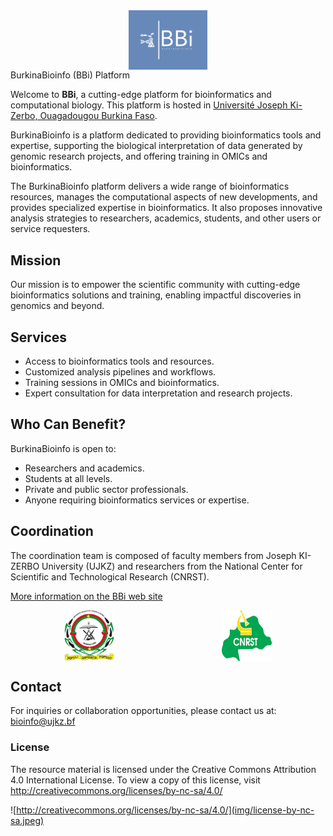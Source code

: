 <div style="display:flex">
<img src="docs/public/BBi_logo.png" style="display: block; margin: 0 auto; width: 25%; height: 30%;">
</div




## BurkinaBioinfo (BBi) Platform

Welcome to **BBi**, a cutting-edge platform for bioinformatics and computational biology. This platform is hosted in [Université Joseph Ki-Zerbo, Ouagadougou Burkina Faso](https://www.ujkz.bf/).

BurkinaBioinfo is a platform dedicated to providing bioinformatics tools and expertise, supporting the biological interpretation of data generated by genomic research projects, and offering training in OMICs and bioinformatics.

The BurkinaBioinfo platform delivers a wide range of bioinformatics resources, manages the computational aspects of new developments, and provides specialized expertise in bioinformatics. It also proposes innovative analysis strategies to researchers, academics, students, and other users or service requesters.


## Mission
Our mission is to empower the scientific community with cutting-edge bioinformatics solutions and training, enabling impactful discoveries in genomics and beyond.


## Services
- Access to bioinformatics tools and resources.
- Customized analysis pipelines and workflows.
- Training sessions in OMICs and bioinformatics.
- Expert consultation for data interpretation and research projects.

## Who Can Benefit?
BurkinaBioinfo is open to:

- Researchers and academics.
- Students at all levels.
- Private and public sector professionals.
- Anyone requiring bioinformatics services or expertise.

## Coordination
The coordination team is composed of faculty members from Joseph KI-ZERBO University (UJKZ) and researchers from the National Center for Scientific and Technological Research (CNRST).

[More information on the BBi web site](https://github.com/burkinabioinfo/burkinabioinfo.github.io/)

<div style="display:flex">
<img src="docs/public/logo_ujkz.jpeg" style="display: block; margin: 0 auto; width: 16%;">
<img src="docs/public/logo_cnsrt.png" style="display: block; margin: 0 auto; width: 16%;">
</div>

## Contact
For inquiries or collaboration opportunities, please contact us at:
bioinfo@ujkz.bf

### License

The resource material is licensed under the Creative Commons Attribution 4.0 International License. To view a copy of this license, visit http://creativecommons.org/licenses/by-nc-sa/4.0/

![http://creativecommons.org/licenses/by-nc-sa/4.0/](img/license-by-nc-sa.jpeg)


